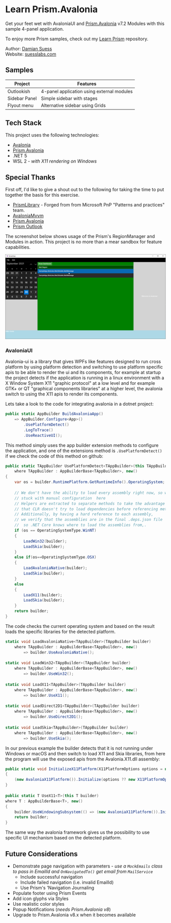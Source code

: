# Learn Prism.Avalonia

Get your feet wet with AvaloniaUI and [Prism.Avalonia](https://github.com/AvaloniaCommunity/Prism.Avalonia) v7.2 Modules with this sample 4-panel application.

To enjoy more Prism samples, check out my [Learn Prism](https://github.com/DamianSuess/Learn.PrismLibrary) repository.

Author: [Damian Suess](https://www.linkedin.com/in/damiansuess/)<br />
Website: [suesslabs.com](https://suesslabs.com)

## Samples

| Project | Features |
|-|-|
| Outlookish | 4-panel application using external modules
| Sidebar Panel | Simple sidebar with stages
| Flyout menu | Alternative sidebar using Grids

## Tech Stack

This project uses the following technologies:

* [Avalonia](https://github.com/AvaloniaUI/Avalonia)
* [Prism.Avalonia](https://github.com/AvaloniaCommunity/Prism.Avalonia)
* .NET 5
* WSL 2 - _with X11 rendering on Windows_

## Special Thanks

First off, I'd like to give a shout out to the following for taking the time to put together the basis for this exercise.

* [PrismLibrary](https://prismlibrary.com/) - Forged from from Microsoft PnP "Patterns and practices" team.
* [AvaloniaMvvm](https://github.com/mouadcherkaoui/AvaloniaMvvm-prism)
* [Prism.Avalonia](https://github.com/AvaloniaCommunity/Prism.Avalonia)
* [Prism Outlook](https://github.com/brianlagunas/PrismOutlook)

The screenshot below shows usage of the Prism's RegionManager and Modules in action. This project is no more than a mear sandbox for feature capabilities.

![](Sample-Outlookish.png)

### AvaloniaUI

Avalonia-ui is a library that gives WPFs like features designed to run cross platform by using platform detection and switching to use platform specific apis to be able to render the ui and its components, for example at startup the project detects if the application is running in a linux environment with a X Window System X11 "graphic protocol" at a low level and for example GTK+ or QT "graphical components libraries" at a higher level, the avalonia switch to using the X11 apis to render its components.

Lets take a look to the code for integrating avalonia in a dotnet project:

```csharp
public static AppBuilder BuildAvaloniaApp()
    => AppBuilder.Configure<App>()
        .UsePlatformDetect()
        .LogToTrace()
        .UseReactiveUI();
```

This method simply uses the app builder extension methods to configure the application, and one of the extensions method is `.UsePlatformDetect()` if we check the code of this method on github:

```csharp
public static TAppBuilder UsePlatformDetect<TAppBuilder>(this TAppBuilder builder)
    where TAppBuilder : AppBuilderBase<TAppBuilder>, new()
{
    var os = builder.RuntimePlatform.GetRuntimeInfo().OperatingSystem;

    // We don't have the ability to load every assembly right now, so we are
    // stuck with manual configuration  here
    // Helpers are extracted to separate methods to take the advantage of the fact
    // that CLR doesn't try to load dependencies before referencing method is jitted
    // Additionally, by having a hard reference to each assembly,
    // we verify that the assemblies are in the final .deps.json file
    //  so .NET Core knows where to load the assemblies from,.
    if (os == OperatingSystemType.WinNT)
    {
        LoadWin32(builder);
        LoadSkia(builder);
    }
    else if(os==OperatingSystemType.OSX)
    {
        LoadAvaloniaNative(builder);
        LoadSkia(builder);
    }
    else
    {
        LoadX11(builder);
        LoadSkia(builder);
    }
    return builder;
}
```

The code checks the current operating system and based on the result loads the specific libraries for the detected platform.

```csharp
static void LoadAvaloniaNative<TAppBuilder>(TAppBuilder builder)
    where TAppBuilder : AppBuilderBase<TAppBuilder>, new()
        => builder.UseAvaloniaNative();

static void LoadWin32<TAppBuilder>(TAppBuilder builder)
    where TAppBuilder : AppBuilderBase<TAppBuilder>, new()
        => builder.UseWin32();

static void LoadX11<TAppBuilder>(TAppBuilder builder)
    where TAppBuilder : AppBuilderBase<TAppBuilder>, new()
        => builder.UseX11();

static void LoadDirect2D1<TAppBuilder>(TAppBuilder builder)
    where TAppBuilder : AppBuilderBase<TAppBuilder>, new()
        => builder.UseDirect2D1();

static void LoadSkia<TAppBuilder>(TAppBuilder builder)
    where TAppBuilder : AppBuilderBase<TAppBuilder>, new()
        => builder.UseSkia();
```

In our previous example the builder detects that it is not running under Windows or macOS and then switch to load X11 and Skia libraries, from here the program will use the exposed apis from the Avalonia.X11.dll assembly:

```csharp
public static void InitializeX11Platform(X11PlatformOptions options = null)
{
    (new AvaloniaX11Platform()).Initialize(options ?? new X11PlatformOptions());
}

public static T UseX11<T>(this T builder)
where T : AppBuilderBase<T>, new()
{
    builder.UseWindowingSubsystem(() => (new AvaloniaX11Platform()).Initialize(AvaloniaLocator.Current.GetService<X11PlatformOptions>() ?? new X11PlatformOptions()), "");
    return builder;
}
```

The same way the avalonia framework gives us the possibility to use specific UI mechanism based on the detected platform.

## Future Considerations

* Demonstrate page navigation with parameters - _use a `MockEmails` class to pass in EmailId and `OnNavigatedTo()` get email from `MailService`_
  * Include successful navigation
  * Include failed navigation (i.e. invalid EmailId)
  * Use Prism's 'Navigation Journaling
* Populate footer using Prism Events
* Add icon glyphs via Styles
* Use realistic color styles
* Popup Notifications (_needs Prism.Avalonia v8_)
* Upgrade to Prism.Avalonia v8.x when it becomes available

